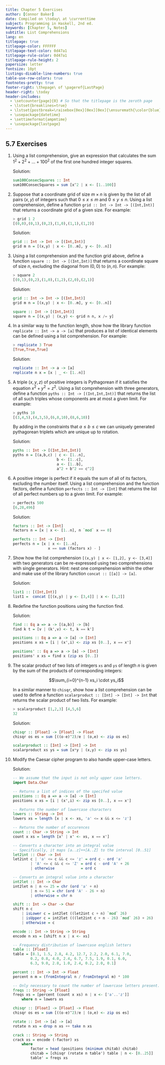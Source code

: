 ```yaml
---
title: Chapter 5 Exercises
author: [Connor Baker]
date: Compiled on \today\ at \currenttime
subject: Programming in Haskell, 2nd ed.
keywords: [Chapter 5, Notes]
subtitle: List Comprehensions
lang: en
titlepage: true
titlepage-color: FFFFFF
titlepage-text-color: 0d47a1
titlepage-rule-color: 0d47a1
titlepage-rule-height: 2
papersize: letter
fontsize: 10pt
listings-disable-line-numbers: true
table-use-row-colors: true
footnotes-pretty: true
footer-right: \thepage\ of \pageref{LastPage}
header-right: \today
header-includes:
  - \setcounter{page}{0} # So that the titlepage is the zeroth page
  - \lstset{breaklines=true}
  - \lstset{postbreak=\raisebox{0ex}[0ex][0ex]{\ensuremath{\color{blue}\hookrightarrow\space}}}
  - \usepackage{datetime}
  - \settimeformat{ampmtime}
  - \usepackage{lastpage}
---
```


## 5.7 Exercises

1. Using a list comprehension, give an expression that calculates the sum $1^2+2^2+\ldots+100^2$ of the first one hundred integer squares.

    Solution:

    ```haskell
    sum100ConsecSquares :: Int
    sum100ConsecSquares = sum [x^2 | x <- [1..100]]
    ```

2. Suppose that a coordinate grid of size $m\times n$ is given by the list of all pairs $(x, y)$ of integers such that $0\leq x\leq m$ and $0\leq y\leq n$. Using a list comprehension, define a function `grid :: Int -> Int -> [(Int,Int)]` that returns a coordinate grid of a given size. For example:

    ```haskell
    > grid 1 2
    [(0,0),(0,1),(0,2),(1,0),(1,1),(1,2)]
    ```

    Solution:

    ```haskell
    grid :: Int -> Int -> [(Int,Int)]
    grid m n = [(x,y) | x <- [0..m], y <- [0..n]]
    ```

3. Using a list comprehension and the function grid above, define a function `square :: Int -> [(Int,Int)]` that returns a coordinate square of size $n$, excluding the diagonal from $(0, 0)$ to $(n, n)$. For example:

    ```haskell
    > square 2
    [(0,1),(0,2),(1,0),(1,2),(2,0),(2,1)]
    ```

    Solution:

    ```haskell
    grid :: Int -> Int -> [(Int,Int)]
    grid m n = [(x,y) | x <- [0..m], y <- [0..n]]

    square :: Int -> [(Int,Int)]
    square n = [(x,y) | (x,y) <- grid n n, x /= y]
    ```

4. In a similar way to the function length, show how the library function `replicate :: Int -> a -> [a]` that produces a list of identical elements can be defined using a list comprehension. For example:

    ```haskell
    > replicate 3 True
    [True,True,True]
    ```

    Solution:

    ```haskell
    replicate :: Int -> a -> [a]
    replicate n x = [x | _ <- [1..n]]
    ```

5. A triple $(x,y,z)$ of positive integers is Pythagorean if it satisfies the equation $x^2 + y^2 = z^2$. Using a list comprehension with three generators, define a function `pyths :: Int -> [(Int,Int,Int)]` that returns the list of all such triples whose components are at most a given limit. For example:

    ```haskell
    > pyths 10
    [(3,4,5),(4,3,5),(6,8,10),(8,6,10)]
    ```

    By adding in the constraints that $a\leq b\leq c$ we can uniquely generated pythagorean triplets which are unique up to rotation.

    Solution:

    ```haskell
    pyths :: Int -> [(Int,Int,Int)]
    pyths n = [(a,b,c) | c <- [1..n],
                        b <- [1..c],
                        a <- [1..b],
                        a^2 + b^2 == c^2]
    ```

6. A positive integer is perfect if it equals the sum of all of its factors, excluding the number itself. Using a list comprehension and the function factors, define a function `perfects :: Int -> [Int]` that returns the list of all perfect numbers up to a given limit. For example:

    ```haskell
    > perfects 500
    [6,28,496]
    ```

    Solution:

    ```haskell
    factors :: Int -> [Int]
    factors n = [x | x <- [1..n], n `mod` x == 0]

    perfects :: Int -> [Int]
    perfects n = [x | x <- [1..n],
                    x == sum (factors x) - ]
    ```

7. Show how the list comprehension `[(x,y) | x <- [1,2], y <- [3,4]]` with two generators can be re-expressed using two comprehensions with single generators. Hint: nest one comprehension within the other and make use of the library function `concat :: [[a]] -> [a]`.

    Solution:

    ```haskell
    list1 :: [(Int,Int)]
    list1 =  concat [[(x,y) | y <- [3,4]] | x <- [1,2]]
    ```

8. Redefine the function positions using the function find.

    Solution:

    ```haskell
    find :: Eq a => a -> [(a,b)] -> [b]
    find k t = [v | (k',v) <- t, k == k']

    positions :: Eq a => a -> [a] -> [Int]
    positions x xs = [i | (x',i) <- zip xs [0..], x == x']

    positions' :: Eq a => a -> [a] -> [Int]
    positions' x xs = find x (zip xs [0..])
    ```

9. The scalar product of two lists of integers `xs` and `ys` of length $n$ is given by the sum of the products of corresponding integers:

    $$\sum_{i=0}^{n-1} xs_i \cdot ys_i$$

    In a similar manner to `chisqr`, show how a list comprehension can be used to define a function `scalarproduct :: [Int] -> [Int] -> Int` that returns the scalar product of two lists. For example:

    ```haskell
    > scalarproduct [1,2,3] [4,5,6]
    32
    ```

    Solution:

    ```haskell
    chisqr :: [Float] -> [Float] -> Float
    chisqr os es = sum [((o-e)^2)/e | (o,e) <- zip os es]

    scalarproduct :: [Int] -> [Int] -> Int
    scalarproduct xs ys = sum [x*y | (x,y) <- zip xs ys]
    ```

10. Modify the Caesar cipher program to also handle upper-case letters.

    Solution:

    ```haskell
    -- We assume that the input is not only upper case letters.
    import Data.Char

    -- Returns a list of indices of the specifed value
    positions :: Eq a => a -> [a] -> [Int]
    positions x xs = [i | (x',i) <- zip xs [0..], x == x']

    -- Returns the number of lowercase characters
    lowers :: String -> Int
    lowers xs = length [x | x <- xs, 'a' <= x && x <= 'z']

    -- Returns the number of occurences
    count :: Char -> String -> Int
    count x xs = length [x' | x' <- xs, x == x']

    -- Converts a character into an integral value
    -- Specifically, it maps [a..z]++[A..Z] to the interval [0..51]
    let2int :: Char -> Int
    let2int c | 'a' <= c && c <= 'z' = ord c - ord 'a'
            | 'A' <= c && c <= 'Z' = ord c - ord 'A' + 26
            | otherwise            = ord c

    -- Converts an integral value into a character
    int2let :: Int -> Char
    int2let n | n <= 25 = chr (ord 'a' + n)
            | n <= 51 = chr (ord 'A' - 26 + n)
            | otherwise = chr n

    shift :: Int -> Char -> Char
    shift n c 
        | isLower c = int2let ((let2int c + n) `mod` 26)
        | isUpper c = int2let (((let2int c + n - 26) `mod` 26) + 26)
        | otherwise = c

    encode :: Int -> String -> String
    encode n xs = [shift n x | x <- xs]

    -- Frequency distribution of lowercase english letters
    table :: [Float]
    table = [8.1, 1.5, 2.8, 4.2, 12.7, 2.2, 2.0, 6.1, 7.0,
            0.2, 0.8, 4.0, 2.4, 6.7, 7.5, 1.9, 0.1, 6.0,
            6.3, 9.0, 2.8, 1.0, 2.4, 0.2, 2.0, 0.1]

    percent :: Int -> Int -> Float
    percent n m = (fromIntegral n / fromIntegral m) * 100

    -- Only necessary to count the number of lowercase letters present.
    freqs :: String -> [Float]
    freqs xs = [percent (count x xs) n | x <- ['a'..'z']]
        where n = lowers xs

    chisqr :: [Float] -> [Float] -> Float
    chisqr os es = sum [((o-e)^2)/e | (o,e) <- zip os es]

    rotate :: Int -> [a] -> [a]
    rotate n xs = drop n xs ++ take n xs

    crack :: String -> String
    crack xs = encode (-factor) xs
        where
            factor = head (positions (minimum chitab) chitab)
            chitab = [chisqr (rotate n table') table | n <- [0..25]]
            table' = freqs xs
    ```
